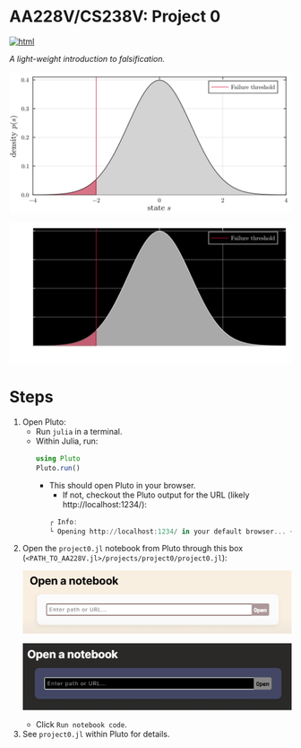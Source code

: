 # AA228V/CS238V: Project 0
[![html](https://img.shields.io/badge/static%20html-project0-4063D8)](https://htmlview.glitch.me/?https://github.com/sisl/AA228V.jl/blob/main/media/html/project0.html)

_A light-weight introduction to falsification._

<p align="center"> <img src="./../../media/project0-gaussian.svg#gh-light-mode-only"> </p>
<p align="center"> <img src="./../../media/project0-gaussian-dark.svg#gh-dark-mode-only"> </p>

# Steps
1. Open Pluto:
    - Run `julia` in a terminal.
    - Within Julia, run:
        ```julia
        using Pluto
        Pluto.run()
        ```
        - This should open Pluto in your browser.
            - If not, checkout the Pluto output for the URL (likely http://localhost:1234/):
            ```julia
            ┌ Info:
            └ Opening http://localhost:1234/ in your default browser... ~ have fun!
            ```
1. Open the `project0.jl` notebook from Pluto through this box (`<PATH_TO_AA228V.jl>/projects/project0/project0.jl`): <p align="center"> <img src="./../../media/pluto-open.png#gh-light-mode-only"> </p><p align="center"> <img src="./../../media/pluto-open-dark.png#gh-dark-mode-only"> </p>
    - Click `Run notebook code`.
1. See `project0.jl` within Pluto for details.
